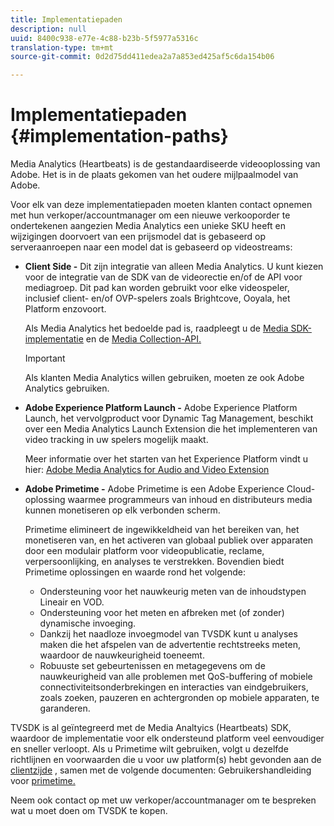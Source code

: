 ```yaml
---
title: Implementatiepaden
description: null
uuid: 8400c938-e77e-4c88-b23b-5f5977a5316c
translation-type: tm+mt
source-git-commit: 0d2d75dd411edea2a7a853ed425af5c6da154b06

---
```



# Implementatiepaden {#implementation-paths}

Media Analytics (Heartbeats) is de gestandaardiseerde videooplossing van Adobe. Het is in de plaats gekomen van het oudere mijlpaalmodel van Adobe.

Voor elk van deze implementatiepaden moeten klanten contact opnemen met hun verkoper/accountmanager om een nieuwe verkooporder te ondertekenen aangezien Media Analytics een unieke SKU heeft en wijzigingen doorvoert van een prijsmodel dat is gebaseerd op serveraanroepen naar een model dat is gebaseerd op videostreams:

* **Client Side -** Dit zijn integratie van alleen Media Analytics. U kunt kiezen voor de integratie van de SDK van de videorectie en/of de API voor mediagroep. Dit pad kan worden gebruikt voor elke videospeler, inclusief client- en/of OVP-spelers zoals Brightcove, Ooyala, het Platform enzovoort.

   Als Media Analytics het bedoelde pad is, raadpleegt u de [Media SDK-implementatie](/help/sdk-implement/setup/setup-overview.md) en de [Media Collection-API.](/help/media-collection-api/mc-api-overview.md)

   >[!IMPORTANT]
   >
   >Als klanten Media Analytics willen gebruiken, moeten ze ook Adobe Analytics gebruiken.

* **Adobe Experience Platform Launch -** Adobe Experience Platform Launch, het vervolgproduct voor Dynamic Tag Management, beschikt over een Media Analytics Launch Extension die het implementeren van video tracking in uw spelers mogelijk maakt.

   Meer informatie over het starten van het Experience Platform vindt u hier: [Adobe Media Analytics for Audio and Video Extension](https://docs.adobe.com/content/help/en/launch/using/extensions-ref/adobe-extension/media-analytics-extension/overview.html)
* **Adobe Primetime -** Adobe Primetime is een Adobe Experience Cloud-oplossing waarmee programmeurs van inhoud en distributeurs media kunnen monetiseren op elk verbonden scherm.

   Primetime elimineert de ingewikkeldheid van het bereiken van, het monetiseren van, en het activeren van globaal publiek over apparaten door een modulair platform voor videopublicatie, reclame, verpersoonlijking, en analyses te verstrekken. Bovendien biedt Primetime oplossingen en waarde rond het volgende:

   * Ondersteuning voor het nauwkeurig meten van de inhoudstypen Lineair en VOD.
   * Ondersteuning voor het meten en afbreken met (of zonder) dynamische invoeging.
   * Dankzij het naadloze invoegmodel van TVSDK kunt u analyses maken die het afspelen van de advertentie rechtstreeks meten, waardoor de nauwkeurigheid toeneemt.
   * Robuuste set gebeurtenissen en metagegevens om de nauwkeurigheid van alle problemen met QoS-buffering of mobiele connectiviteitsonderbrekingen en interacties van eindgebruikers, zoals zoeken, pauzeren en achtergronden op mobiele apparaten, te garanderen.
<!--
   * Integrated support for Nielsen DTVR (linear) with ID3 metadata and DCR with CMS metadata.
-->

TVSDK is al geïntegreerd met de Media Analtyics (Heartbeats) SDK, waardoor de implementatie voor elk ondersteund platform veel eenvoudiger en sneller verloopt. <!--Primetime also supports the partnership with Nielsen.--> Als u Primetime wilt gebruiken, volgt u dezelfde richtlijnen en voorwaarden die u voor uw platform(s) hebt gevonden aan de [clientzijde](/help/intro-to-ava/implementation-paths/client-side-path.md) , samen met de volgende documenten: Gebruikershandleiding voor [primetime.](https://helpx.adobe.com/primetime/user-guide.html)

Neem ook contact op met uw verkoper/accountmanager om te bespreken wat u moet doen om TVSDK te kopen.
